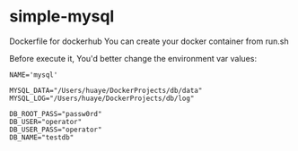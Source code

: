 # simple-mysql
Dockerfile for dockerhub
You can create your docker container from run.sh

Before execute it, You'd better change the environment var values:
~~~~
NAME='mysql'

MYSQL_DATA="/Users/huaye/DockerProjects/db/data"
MYSQL_LOG="/Users/huaye/DockerProjects/db/log"

DB_ROOT_PASS="passw0rd"
DB_USER="operator"
DB_USER_PASS="operator"
DB_NAME="testdb"
~~~~
